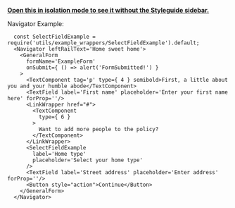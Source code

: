 **[Open this in isolation mode to see it without the Styleguide sidebar.](/#!/Navigator)**

Navigator Example:

      const SelectFieldExample = require('utils/example_wrappers/SelectFieldExample').default;
      <Navigator leftRailText='Home sweet home'>
        <GeneralForm
          formName='ExampleForm'
          onSubmit={ () => alert('FormSubmitted!') }
        >
          <TextComponent tag='p' type={ 4 } semibold>First, a little about you and your humble abode</TextComponent>
          <TextField label='First name' placeholder='Enter your first name here' forProp=''/>
          <LinkWrapper href="#">
            <TextComponent
              type={ 6 }
            >
              Want to add more people to the policy?
            </TextComponent>
          </LinkWrapper>
          <SelectFieldExample
            label='Home type'
            placeholder='Select your home type'
          />
          <TextField label='Street address' placeholder='Enter address' forProp=''/>
          <Button style="action">Continue</Button>
        </GeneralForm>
      </Navigator>

